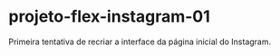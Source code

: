 # projeto-flex-instagram-01
Primeira tentativa de recriar a interface da página inicial do Instagram. 
